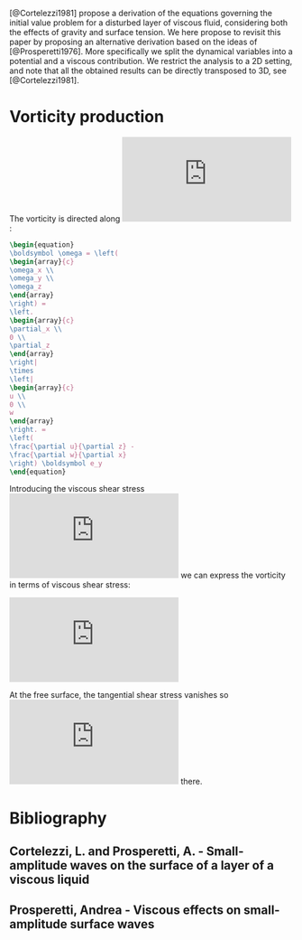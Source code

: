 

\[@Cortelezzi1981\] propose a derivation of the equations governing the
initial value problem for a disturbed layer of viscous fluid,
considering both the effects of gravity and surface tension. We here
propose to revisit this paper by proposing an alternative derivation
based on the ideas of \[@Prosperetti1976\]. More specifically we split
the dynamical variables into a potential and a viscous contribution. We
restrict the analysis to a 2D setting, and note that all the obtained
results can be directly transposed to 3D, see \[@Cortelezzi1981\].

# Vorticity production

The vorticity is directed along
![\\boldsymbol e\_y](https://latex.codecogs.com/png.latex?%5Cboldsymbol%20e_y "\boldsymbol e_y"):

``` latex
\begin{equation}
\boldsymbol \omega = \left(
\begin{array}{c}
\omega_x \\
\omega_y \\
\omega_z
\end{array}
\right) =
\left.
\begin{array}{c}
\partial_x \\
0 \\
\partial_z
\end{array}
\right|
\times
\left|
\begin{array}{c}
u \\
0 \\
w
\end{array}
\right. =
\left(
\frac{\partial u}{\partial z} - 
\frac{\partial w}{\partial x}
\right) \boldsymbol e_y
\end{equation}
```

Introducing the viscous shear stress ![\\tau\_{xz} = \\mu \\left(
\\frac{\\partial u}{\\partial z} + \\frac{\\partial w}{\\partial x} \\right)](https://latex.codecogs.com/png.latex?%5Ctau_%7Bxz%7D%20%3D%20%5Cmu%20%5Cleft%28%0A%5Cfrac%7B%5Cpartial%20u%7D%7B%5Cpartial%20z%7D%20%2B%20%5Cfrac%7B%5Cpartial%20w%7D%7B%5Cpartial%20x%7D%20%5Cright%29 "\tau_{xz} = \mu \left(
\frac{\partial u}{\partial z} + \frac{\partial w}{\partial x} \right)")
we can express the vorticity in terms of viscous shear stress:

![
\\omega\_y = \\frac{\\tau\_{xz}}{\\mu} - 2 \\frac{\\partial w}{\\partial x}
](https://latex.codecogs.com/png.latex?%0A%5Comega_y%20%3D%20%5Cfrac%7B%5Ctau_%7Bxz%7D%7D%7B%5Cmu%7D%20-%202%20%5Cfrac%7B%5Cpartial%20w%7D%7B%5Cpartial%20x%7D%0A "
\omega_y = \frac{\tau_{xz}}{\mu} - 2 \frac{\partial w}{\partial x}
")

At the free surface, the tangential shear stress vanishes so
![\\omega\_y = - 2 \\frac{\\partial w}{\\partial x}](https://latex.codecogs.com/png.latex?%5Comega_y%20%3D%20-%202%20%5Cfrac%7B%5Cpartial%20w%7D%7B%5Cpartial%20x%7D "\omega_y = - 2 \frac{\partial w}{\partial x}")
there.

# Bibliography

## Cortelezzi, L. and Prosperetti, A. - Small-amplitude waves on the surface of a layer of a viscous liquid

## Prosperetti, Andrea - Viscous effects on small-amplitude surface waves

